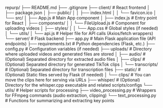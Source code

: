 repurp/
├── README.md
├── .gitignore
├── client/                   # React frontend
│   ├── package.json
│   ├── public/
│   │   ├── index.html
│   │   └── favicon.ico
│   └── src/
│       ├── App.js            # Main App component
│       ├── index.js          # Entry point for React
│       ├── components/
│       │   └── FileUpload.js # Component for uploading videos
│       ├── styles/
│       │   └── App.css       # Global styles (if needed)
│       └── utils/
│           └── api.js        # Helper file for API calls (Axios/fetch wrappers)
└── server/                   # Flask backend
    ├── app.py                # Main Flask application file (API endpoints)
    ├── requirements.txt      # Python dependencies (Flask, etc.)
    ├── config.py             # Configuration variables (if needed)
    ├── uploads/              # Directory where uploaded videos and generated files are stored
    │   ├── audio/            # (Optional) Separated directory for extracted audio files
    │   ├── clips/            # (Optional) Separated directory for generated TikTok clips
    │   └── transcripts/      # (Optional) Separated directory for transcription files
    ├── static/               # (Optional) Static files served by Flask (if needed)
    │   └── clips/            # You can move the clips here for serving via URLs
    ├── whisper/              # (Optional) Directory for the whisper.cpp executable and related scripts/configs
    └── utils/                # Helper scripts for processing
        ├── video_processing.py  # Wrappers for FFmpeg commands (audio extraction, clipping)
        └── text_processing.py   # Functions for summarizing and extracting key points
